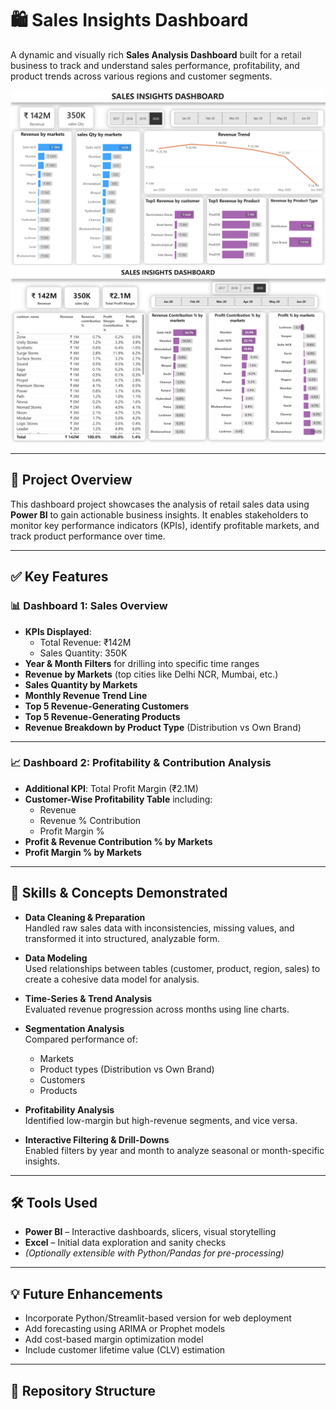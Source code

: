 # 🛍️ Sales Insights Dashboard

A dynamic and visually rich **Sales Analysis Dashboard** built for a retail business to track and understand sales performance, profitability, and product trends across various regions and customer segments.

![Dashboard 1](Key_insight.jpg)
![Dashboard 2](Profit_Analysis.jpg)

---

## 📌 Project Overview

This dashboard project showcases the analysis of retail sales data using **Power BI** to gain actionable business insights. It enables stakeholders to monitor key performance indicators (KPIs), identify profitable markets, and track product performance over time.

---

## ✅ Key Features

### 📊 **Dashboard 1: Sales Overview**
- **KPIs Displayed**:
  - Total Revenue: ₹142M
  - Sales Quantity: 350K
- **Year & Month Filters** for drilling into specific time ranges
- **Revenue by Markets** (top cities like Delhi NCR, Mumbai, etc.)
- **Sales Quantity by Markets**
- **Monthly Revenue Trend Line**
- **Top 5 Revenue-Generating Customers**
- **Top 5 Revenue-Generating Products**
- **Revenue Breakdown by Product Type** (Distribution vs Own Brand)

---

### 📈 **Dashboard 2: Profitability & Contribution Analysis**
- **Additional KPI**: Total Profit Margin (₹2.1M)
- **Customer-Wise Profitability Table** including:
  - Revenue
  - Revenue % Contribution
  - Profit Margin %
- **Profit & Revenue Contribution % by Markets**
- **Profit Margin % by Markets**

---

## 🧠 Skills & Concepts Demonstrated

- **Data Cleaning & Preparation**  
  Handled raw sales data with inconsistencies, missing values, and transformed it into structured, analyzable form.

- **Data Modeling**  
  Used relationships between tables (customer, product, region, sales) to create a cohesive data model for analysis.

- **Time-Series & Trend Analysis**  
  Evaluated revenue progression across months using line charts.

- **Segmentation Analysis**  
  Compared performance of:
  - Markets
  - Product types (Distribution vs Own Brand)
  - Customers
  - Products

- **Profitability Analysis**  
  Identified low-margin but high-revenue segments, and vice versa.

- **Interactive Filtering & Drill-Downs**  
  Enabled filters by year and month to analyze seasonal or month-specific insights.

---

## 🛠️ Tools Used

- **Power BI** – Interactive dashboards, slicers, visual storytelling
- **Excel** – Initial data exploration and sanity checks
- *(Optionally extensible with Python/Pandas for pre-processing)*

---

## 💡 Future Enhancements

- Incorporate Python/Streamlit-based version for web deployment
- Add forecasting using ARIMA or Prophet models
- Add cost-based margin optimization model
- Include customer lifetime value (CLV) estimation

---

## 📁 Repository Structure

